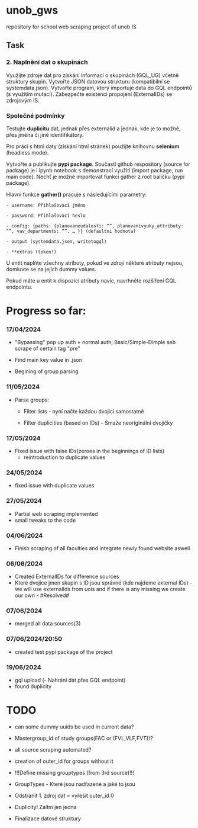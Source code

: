 # unob_gws

repository for school web scraping project of unob IS

## Task

### 2. Naplnění dat o skupinách

Využijte zdroje dat pro získání informací o skupinách (GQL_UG) včetně struktury skupin. Vytvořte JSON datovou strukturu (kompatibilní se systemdata.json). Vytvořte program, který importuje data do GQL endpointů (s využitím mutací). Zabezpečte existenci propojení (ExternalIDs) se zdrojovým IS.<br />


### Společné podmínky

Testujte **duplicitu** dat, jednak přes externalid a jednak, kde je to možné, přes jména či jiné identifikátory.<br />

Pro práci s html daty (získání html stránek) použijte knihovnu **selenium** (headless mode).<br />

Vytvořte a publikujte **pypi package**. Součastí github respository (source for package) je i ipynb notebook s demonstrací využití (import package, run main code). Nechť je možné importovat funkci gather z root balíčku (pypi package).<br />

Hlavní funkce **gather()** pracuje s následujícími parametry:
    
    - username: Přihlašovací jméno

    - password: Přihlašovací heslo
    
    - config: {paths: {planovaneudalosti: “”, planovanivyuky_attributy: “”, vav_departments: “”. … }} (defaultni hodnota)
    
    - output (systemdata.json, writetogql)
    
    - **extras (token!)

U entit naplňte všechny atributy, pokud ve zdroji některé atributy nejsou, domluvte se na jejich dummy values.<br />

Pokud máte u entit k dispozici atributy navíc, navrhněte rozšíření GQL endpointu.<br />


# Progress so far:

### 17/04/2024 <br />

- "Bypassing" pop up auth + normal auth; Basic/Simple-Dimple seb scrape of certain tag "pre" <br />

- Find main key value in .json <br />

- Begining of group parsing <br />

### 11/05/2024 <br />

- Parse groups: <br />

    - Filter lists - nyní načte každou dvojici samostatně <br />

    - Filter duplicities (based on IDs) - Smaže neoriginální dvojičky <br />


### 17/05/2024 <br />
  - Fixed issue with false IDs(zeroes in the beginnings of ID lists)
    - reintroduction to duplicate values

### 24/05/2024 <br />
  - fixed issue with duplicate values
### 27/05/2024 <br />
  - Partial web scraping implemented
  - small tweaks to the code
### 04/06/2024 <br />
  - Finish scraping of all faculties and integrate newly found website aswell
### 06/06/2024 <br />
  - Created ExternalIDs for difference sources
  - Které dvojice jmen skupin s ID jsou správné (kde najdeme external IDs) - we will use externalIds from uois and if there is any missing we create our own - #Resolved#<br />
### 07/06/2024 <br />
  - merged all data sources(3) <br />
### 07/06/2024/20:50 <br />
  - created test pypi package of the project
### 19/06/2024 <br />
  - gql upload (- Nahrání dat přes GQL endpoint)<br />
  - found duplicity<br />

# TODO
- can some dummy uuids be used in current data?
- Mastergroup_id of study groups(FAC or (FVL,VLF,FVT))?
- all source scraping automated?
- creation of outer_id for groups without it
- !!!Define missing grouptypes (from 3rd source)!!!
- GroupTypes - Které jsou nadřazené a jaké to jsou<br />
- Odstranit 1. zdroj dat = vyřešit outer_id 0
- Duplicity! Zaítm jen jedna


- Finalizace datové struktury<br />


